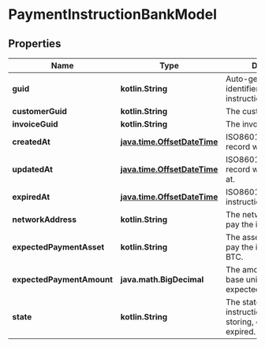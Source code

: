
# PaymentInstructionBankModel

## Properties
Name | Type | Description | Notes
------------ | ------------- | ------------- | -------------
**guid** | **kotlin.String** | Auto-generated unique identifier for the payment instruction. |  [optional]
**customerGuid** | **kotlin.String** | The customer identifier. |  [optional]
**invoiceGuid** | **kotlin.String** | The invoice identifier. |  [optional]
**createdAt** | [**java.time.OffsetDateTime**](java.time.OffsetDateTime.md) | ISO8601 datetime the record was created at. |  [optional]
**updatedAt** | [**java.time.OffsetDateTime**](java.time.OffsetDateTime.md) | ISO8601 datetime the record was last updated at. |  [optional]
**expiredAt** | [**java.time.OffsetDateTime**](java.time.OffsetDateTime.md) | ISO8601 datetime the instructions expired at. |  [optional]
**networkAddress** | **kotlin.String** | The network address to pay the invoice to. |  [optional]
**expectedPaymentAsset** | **kotlin.String** | The asset the payor must pay the invoice in, e.g., BTC. |  [optional]
**expectedPaymentAmount** | **java.math.BigDecimal** | The amount to be paid in base units of expected_payment_asset. |  [optional]
**state** | **kotlin.String** | The state of the payment instruction; one of storing, created, or expired. |  [optional]



